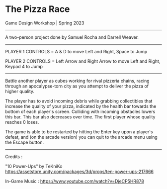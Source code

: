 # The Pizza Race
Game Design Workshop | Spring 2023

-------------------------------------------------------------------------------------------------------------------------------------------------------------------------

A two-person project done by Samuel Rocha and Darrell Weaver.

-------------------------------------------------------------------------------------------------------------------------------------------------------------------------

PLAYER 1 CONTROLS = A & D to move Left and Right, Space to Jump

PLAYER 2 CONTROLS = Left Arrow and Right Arrow to move Left and Right, Keypad 4 to Jump

-------------------------------------------------------------------------------------------------------------------------------------------------------------------------

Battle another player as cubes working for rival pizzeria chains, racing through an apocalypse-torn city as you attempt to deliver the pizza of higher quality.

The player has to avoid incoming debris while grabbing collectibles that increase the quality of your pizza, indicated by the health bar towards the bottom of each player's screen. Colliding with incoming obstacles lowers this bar. This bar also decreases over time. The first player whose quality reaches 0 loses.

The game is able to be restarted by hitting the Enter key upon a player's defeat, and (on the arcade version) you can quit to the arcade menu using the Escape button.

-------------------------------------------------------------------------------------------------------------------------------------------------------------------------

Credits :

"10 Power-Ups" by TeKniKo
https://assetstore.unity.com/packages/3d/props/ten-power-ups-217666

In-Game Music : https://www.youtube.com/watch?v=DjeCP5HR878
